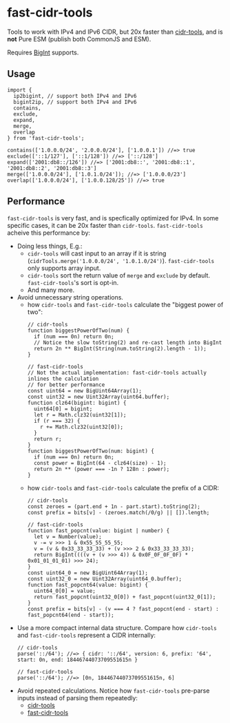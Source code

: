 # fast-cidr-tools

Tools to work with IPv4 and IPv6 CIDR, but 20x faster than [cidr-tools](https://www.npmjs.com/package/cidr-tools), and is **not** Pure ESM (publish both CommonJS and ESM).

Requires [BigInt](https://developer.mozilla.org/en-US/docs/Web/JavaScript/Reference/Global_Objects/BigInt#browser_compatibility) supports.

## Usage

```tsx
import {
  ip2bigint, // support both IPv4 and IPv6
  bigint2ip, // support both IPv4 and IPv6
  contains,
  exclude,
  expand,
  merge,
  overlap
} from 'fast-cidr-tools';

contains(['1.0.0.0/24', '2.0.0.0/24'], ['1.0.0.1']) //=> true
exclude(['::1/127'], ['::1/128']) //=> ['::/128']
expand(['2001:db8::/126']) //=> ['2001:db8::', '2001:db8::1', '2001:db8::2', '2001:db8::3']
merge(['1.0.0.0/24'], ['1.0.1.0/24']); //=> ['1.0.0.0/23']
overlap(['1.0.0.0/24'], ['1.0.0.128/25']) //=> true
```

## Performance

`fast-cidr-tools` is very fast, and is specfically optimized for IPv4. In some specific cases, it can be 20x faster than `cidr-tools`. `fast-cidr-tools` acheive this performance by:

- Doing less things, E.g.:
  - `cidr-tools` will cast input to an array if it is string (`cidrTools.merge('1.0.0.0/24', '1.0.1.0/24')`). `fast-cidr-tools` only supports array input.
  - `cidr-tools` sort the return value of `merge` and `exclude` by default. `fast-cidr-tools`'s sort is opt-in.
  - And many more.
- Avoid unnecessary string operations.
  - how `cidr-tools` and `fast-cidr-tools` calculate the "biggest power of two":
    ```tsx
    // cidr-tools
    function biggestPowerOfTwo(num) {
      if (num === 0n) return 0n;
      // Notice the slow toString(2) and re-cast length into BigInt
      return 2n ** BigInt(String(num.toString(2).length - 1));
    }

    // fast-cidr-tools
    // Not the actual implementation: fast-cidr-tools actually inlines the calculation
    // for better performance
    const uint64 = new BigUint64Array(1);
    const uint32 = new Uint32Array(uint64.buffer);
    function clz64(bigint: bigint) {
      uint64[0] = bigint;
      let r = Math.clz32(uint32[1]);
      if (r === 32) {
        r += Math.clz32(uint32[0]);
      }
      return r;
    }
    function biggestPowerOfTwo(num: bigint) {
      if (num === 0n) return 0n;
      const power = BigInt(64 - clz64(size) - 1);
      return 2n ** (power === -1n ? 128n : power);
    }
    ```
  - how `cidr-tools` and `fast-cidr-tools` calculate the prefix of a CIDR:
    ```tsx
    // cidr-tools
    const zeroes = (part.end + 1n - part.start).toString(2);
    const prefix = bits[v] - (zeroes.match(/0/g) || []).length;

    // fast-cidr-tools
    function fast_popcnt(value: bigint | number) {
      let v = Number(value);
      v -= v >>> 1 & 0x55_55_55_55;
      v = (v & 0x33_33_33_33) + (v >>> 2 & 0x33_33_33_33);
      return BigInt((((v + (v >>> 4)) & 0x0F_0F_0F_0F) * 0x01_01_01_01) >>> 24);
    }
    const uint64_0 = new BigUint64Array(1);
    const uint32_0 = new Uint32Array(uint64_0.buffer);
    function fast_popcnt64(value: bigint) {
      uint64_0[0] = value;
      return fast_popcnt(uint32_0[0]) + fast_popcnt(uint32_0[1]);
    }
    const prefix = bits[v] - (v === 4 ? fast_popcnt(end - start) : fast_popcnt64(end - start));
    ```
- Use a more compact internal data structure. Compare how `cidr-tools` and `fast-cidr-tools` represent a CIDR internally:
  ```tsx
  // cidr-tools
  parse('::/64'); //=> { cidr: '::/64', version: 6, prefix: '64', start: 0n, end: 18446744073709551615n }

  // fast-cidr-tools
  parse('::/64'); //=> [0n, 18446744073709551615n, 6]
  ```
- Avoid repeated calculations. Notice how `fast-cidr-tools` pre-parse inputs instead of parsing them repeatedly:
  - [cidr-tools](https://github.com/silverwind/cidr-tools/blob/db0a5a0a69299592ad11109be476fcb9ed1796ab/index.js#L377-L380)
  - [fast-cidr-tools](https://github.com/SukkaW/fast-cidr-tools/blob/5a91cd521c3e4cbd832e1d6a47d522a8233e24f2/src/index.ts#L339-L348)
